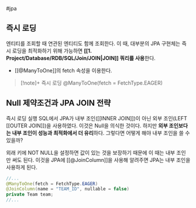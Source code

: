 #jpa 

## 즉시 로딩
엔티티를 조회할 때 연관된 엔티티도 함께 조회한다. 이 때, 대부분의 JPA 구현체는 즉시 로딩을 최적화하기 위해 가능하면 **[[1. Project/Database/RDB/SQL/Join/JOIN|JOIN]] 쿼리를 사용**한다.

+ [[@ManyToOne]]의 fetch 속성을 이용한다.

> [!note]+ 즉시 로딩
> @ManyToOne(fetch = FetchType.EAGER)

## Null 제약조건과 JPA JOIN 전략
즉시 로딩 실행 SQL에서 JPA가 내부 조인([[INNER JOIN]])이 아닌 외부 조인(LEFT [[OUTER JOIN]])을 사용하였다. 이것은 Null을 의식한 것이다. 하지만 **외부 조인보다는 내부 조인이 성능과 최적화에서 더 유리**하다.
그렇다면 어떻게 해야 내부 조인을 쓸 수 있을까?

외래 키에 NOT NULL을 설정하면 값이 있는 것을 보장하기 때문에 이 때는 내부 조인만 써도 된다.
이것을 JPA에 [[@JoinColumn]]을 사용해 알려주면 JPA는 내부 조인을 사용하게 된다.

```java
//...
@ManyToOne(fetch = FetchType.EAGER)
@JoinColumn(name = "TEAM_ID", nullable = false)
private Team team;
//...
```